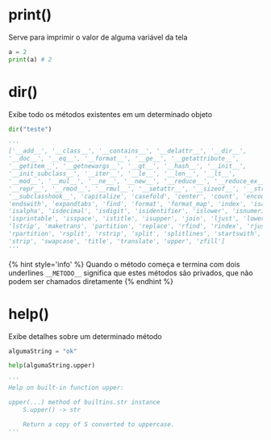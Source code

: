 # print()
Serve para imprimir o valor de alguma variável da tela

```python
a = 2
print(a) # 2
```

# dir()

Exibe todo os métodos existentes em um determinado objeto

```python
dir("teste")

'''
['__add__', '__class__', '__contains__', '__delattr__', '__dir__', 
'__doc__', '__eq__', '__format__', '__ge__', '__getattribute__', 
'__getitem__', '__getnewargs__', '__gt__', '__hash__', '__init__', 
'__init_subclass__', '__iter__', '__le__', '__len__', '__lt__', 
'__mod__', '__mul__', '__ne__', '__new__', '__reduce__', '__reduce_ex__', 
'__repr__', '__rmod__', '__rmul__', '__setattr__', '__sizeof__', '__str__', 
'__subclasshook__', 'capitalize', 'casefold', 'center', 'count', 'encode', 
'endswith', 'expandtabs', 'find', 'format', 'format_map', 'index', 'isalnum', 
'isalpha', 'isdecimal', 'isdigit', 'isidentifier', 'islower', 'isnumeric', 
'isprintable', 'isspace', 'istitle', 'isupper', 'join', 'ljust', 'lower', 
'lstrip', 'maketrans', 'partition', 'replace', 'rfind', 'rindex', 'rjust', 
'rpartition', 'rsplit', 'rstrip', 'split', 'splitlines', 'startswith', 
'strip', 'swapcase', 'title', 'translate', 'upper', 'zfill']
'''
```

{% hint style='info' %}
Quando o método começa e termina com dois underlines `__METODO__` significa que estes métodos são privados, que não podem ser chamados diretamente 
{% endhint %}


# help()

Exibe detalhes sobre um determinado método

```python
algumaString = "ok"

help(algumaString.upper)

'''
Help on built-in function upper:

upper(...) method of builtins.str instance
    S.upper() -> str

    Return a copy of S converted to uppercase.
'''
```
